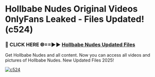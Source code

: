 # Hollbabe Nudes Original Videos 0nlyFans Leaked - Files Updated! (c524)

<h3>🔴 CLICK HERE 🌐==►► <a href="https://tinyurl.com/yrmya6cz" rel="nofollow">Hollbabe Nudes Updated Files</a></h3>

Get Hollbabe Nudes and all content. Now you can access all videos and pictures of Hollbabe Nudes. New Updated Files 2025!

[![c524](https://i.imgur.com/FMdXYCs.gif)](https://tinyurl.com/yrmya6cz)
